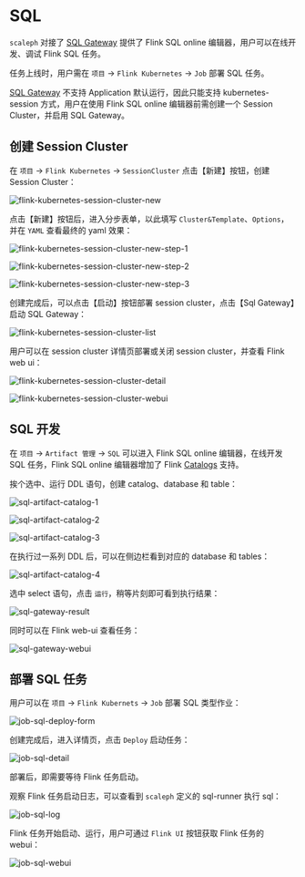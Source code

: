 # SQL

`scaleph` 对接了 [SQL Gateway](https://nightlies.apache.org/flink/flink-docs-release-1.18/docs/dev/table/sql-gateway/overview/) 提供了 Flink SQL online 编辑器，用户可以在线开发、调试 Flink SQL 任务。

任务上线时，用户需在 `项目` -> `Flink Kubernetes` -> `Job` 部署 SQL 任务。

 [SQL Gateway](https://nightlies.apache.org/flink/flink-docs-release-1.18/docs/dev/table/sql-gateway/overview/) 不支持 Application 默认运行，因此只能支持 kubernetes-session 方式，用户在使用 Flink SQL online 编辑器前需创建一个 Session Cluster，并启用 SQL Gateway。

## 创建 Session Cluster

在 `项目` -> `Flink Kubernetes` -> `SessionCluster` 点击【新建】按钮，创建 Session Cluster：

![flink-kubernetes-session-cluster-new](./images/session-cluster/flink-kubernetes-session-cluster-new.jpg)

点击【新建】按钮后，进入分步表单，以此填写 `Cluster&Template`、`Options`，并在 `YAML` 查看最终的 yaml 效果：

![flink-kubernetes-session-cluster-new-step-1](./images/session-cluster/flink-kubernetes-session-cluster-new-step-1.jpg)

![flink-kubernetes-session-cluster-new-step-2](./images/session-cluster/flink-kubernetes-session-cluster-new-step-2.jpg)

![flink-kubernetes-session-cluster-new-step-3](./images/session-cluster/flink-kubernetes-session-cluster-new-step-3.jpg)

创建完成后，可以点击【启动】按钮部署 session cluster，点击【Sql Gateway】启动 SQL Gateway：

![flink-kubernetes-session-cluster-list](./images/session-cluster/flink-kubernetes-session-cluster-list.jpg)

用户可以在 session cluster 详情页部署或关闭 session cluster，并查看 Flink web ui：

![flink-kubernetes-session-cluster-detail](./images/session-cluster/flink-kubernetes-session-cluster-detail.jpg)

![flink-kubernetes-session-cluster-webui](./images/session-cluster/flink-kubernetes-session-cluster-webui.jpg)

## SQL 开发

在 `项目` -> `Artifact 管理` -> `SQL` 可以进入 Flink SQL online 编辑器，在线开发 SQL 任务，Flink SQL online 编辑器增加了 Flink [Catalogs](https://nightlies.apache.org/flink/flink-docs-release-1.18/docs/dev/table/catalogs/) 支持。

挨个选中、运行 DDL 语句，创建 catalog、database 和 table：

![sql-artifact-catalog-1](./images/job/sql/sql-artifact-catalog-1.png)

![sql-artifact-catalog-2](./images/job/sql/sql-artifact-catalog-2.png)

![sql-artifact-catalog-3](./images/job/sql/sql-artifact-catalog-3.png)

在执行过一系列 DDL 后，可以在侧边栏看到对应的 database 和 tables：

![sql-artifact-catalog-4](./images/job/sql/sql-artifact-catalog-4.png)

选中 select 语句，点击 `运行`，稍等片刻即可看到执行结果：

![sql-gateway-result](./images/job/sql/sql-gateway-result.png)

同时可以在 Flink web-ui 查看任务：

![sql-gateway-webui](./images/job/sql/sql-gateway-webui.png)

## 部署 SQL 任务

用户可以在 `项目` -> `Flink Kubernets` -> `Job` 部署 SQL 类型作业：

![job-sql-deploy-form](./images/job/sql/job-sql-deploy-form.jpg)

创建完成后，进入详情页，点击 `Deploy` 启动任务：

![job-sql-detail](./images/job/sql/job-sql-detail.jpg)

部署后，即需要等待 Flink 任务启动。

观察 Flink 任务启动日志，可以查看到 `scaleph` 定义的 sql-runner 执行 sql：

![job-sql-log](./images/job/sql/job-sql-log.jpg)

Flink 任务开始启动、运行，用户可通过 `Flink UI` 按钮获取 Flink 任务的 webui：

![job-sql-webui](./images/job/sql/job-sql-webui.jpg)
